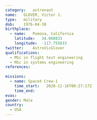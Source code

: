 ```yaml
---
category:	astronaut
name:	GLOVER, Victor J.
type:	military
dob:	1976-04-30
birthplace:
  - name:	Pomona, California
    latitude:	34.060833 
    longitude:	-117.755833
twitter:	AstroVicGlover
qualifications:
  - MSc in flight test engineering
  - MSc in systems engineering
references:
  
missions:
  - name: SpaceX Crew-1
    time_start:   2020-11-16T00:27:17Z
    time_end:     
evas:
gender:	Male
country:
  - USA
---
```

